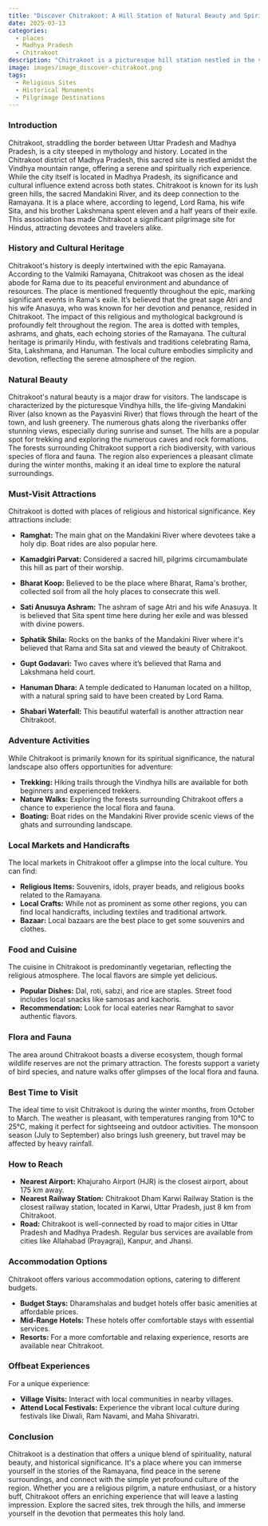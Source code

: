 ```yaml
---
title: "Discover Chitrakoot: A Hill Station of Natural Beauty and Spiritual Significance"
date: 2025-03-13
categories:
  - places
  - Madhya Pradesh
  - Chitrakoot
description: "Chitrakoot is a picturesque hill station nestled in the valleys of the Vindhya and Satavara hills, spanning Uttar Pradesh and Madhya Pradesh. Known for its lush forests, serene waterfalls like Dhobi Waterfall, ancient temples such as Kalyana Temple and Sita Gufa, and its connection to Lord Rama's exile, Chitrakoot offers a perfect blend of natural beauty and spiritual significance."
image: images/image_discover-chitrakoot.png
tags: 
  - Religious Sites
  - Historical Monuments
  - Pilgrimage Destinations
---
```



### **Introduction**

Chitrakoot, straddling the border between Uttar Pradesh and Madhya Pradesh, is a city steeped in mythology and history. Located in the Chitrakoot district of Madhya Pradesh, this sacred site is nestled amidst the Vindhya mountain range, offering a serene and spiritually rich experience. While the city itself is located in Madhya Pradesh, its significance and cultural influence extend across both states. Chitrakoot is known for its lush green hills, the sacred Mandakini River, and its deep connection to the Ramayana. It is a place where, according to legend, Lord Rama, his wife Sita, and his brother Lakshmana spent eleven and a half years of their exile. This association has made Chitrakoot a significant pilgrimage site for Hindus, attracting devotees and travelers alike.



### **History and Cultural Heritage**

Chitrakoot's history is deeply intertwined with the epic Ramayana. According to the Valmiki Ramayana, Chitrakoot was chosen as the ideal abode for Rama due to its peaceful environment and abundance of resources. The place is mentioned frequently throughout the epic, marking significant events in Rama's exile. It’s believed that the great sage Atri and his wife Anasuya, who was known for her devotion and penance, resided in Chitrakoot. The impact of this religious and mythological background is profoundly felt throughout the region. The area is dotted with temples, ashrams, and ghats, each echoing stories of the Ramayana. The cultural heritage is primarily Hindu, with festivals and traditions celebrating Rama, Sita, Lakshmana, and Hanuman. The local culture embodies simplicity and devotion, reflecting the serene atmosphere of the region.



### **Natural Beauty**

Chitrakoot's natural beauty is a major draw for visitors. The landscape is characterized by the picturesque Vindhya hills, the life-giving Mandakini River (also known as the Payasvini River) that flows through the heart of the town, and lush greenery. The numerous ghats along the riverbanks offer stunning views, especially during sunrise and sunset. The hills are a popular spot for trekking and exploring the numerous caves and rock formations. The forests surrounding Chitrakoot support a rich biodiversity, with various species of flora and fauna. The region also experiences a pleasant climate during the winter months, making it an ideal time to explore the natural surroundings.



### **Must-Visit Attractions**

Chitrakoot is dotted with places of religious and historical significance. Key attractions include:

*   **Ramghat:** The main ghat on the Mandakini River where devotees take a holy dip. Boat rides are also popular here.
    
*   **Kamadgiri Parvat:** Considered a sacred hill, pilgrims circumambulate this hill as part of their worship.
    
*   **Bharat Koop:** Believed to be the place where Bharat, Rama's brother, collected soil from all the holy places to consecrate this well.
    
*   **Sati Anusuya Ashram:** The ashram of sage Atri and his wife Anasuya. It is believed that Sita spent time here during her exile and was blessed with divine powers.
    
*   **Sphatik Shila:** Rocks on the banks of the Mandakini River where it's believed that Rama and Sita sat and viewed the beauty of Chitrakoot.
    
*   **Gupt Godavari:** Two caves where it’s believed that Rama and Lakshmana held court.
    
*   **Hanuman Dhara:** A temple dedicated to Hanuman located on a hilltop, with a natural spring said to have been created by Lord Rama.
    
*   **Shabari Waterfall:** This beautiful waterfall is another attraction near Chitrakoot.

### **Adventure Activities**

While Chitrakoot is primarily known for its spiritual significance, the natural landscape also offers opportunities for adventure:

*   **Trekking:** Hiking trails through the Vindhya hills are available for both beginners and experienced trekkers.
*   **Nature Walks:** Exploring the forests surrounding Chitrakoot offers a chance to experience the local flora and fauna.
*   **Boating:** Boat rides on the Mandakini River provide scenic views of the ghats and surrounding landscape.

### **Local Markets and Handicrafts**

The local markets in Chitrakoot offer a glimpse into the local culture. You can find:

*   **Religious Items:** Souvenirs, idols, prayer beads, and religious books related to the Ramayana.
*   **Local Crafts:** While not as prominent as some other regions, you can find local handicrafts, including textiles and traditional artwork.
*   **Bazaar:** Local bazaars are the best place to get some souvenirs and clothes.

### **Food and Cuisine**

The cuisine in Chitrakoot is predominantly vegetarian, reflecting the religious atmosphere. The local flavors are simple yet delicious.

*   **Popular Dishes:** Dal, roti, sabzi, and rice are staples. Street food includes local snacks like samosas and kachoris.
*   **Recommendation:** Look for local eateries near Ramghat to savor authentic flavors.

### **Flora and Fauna**

The area around Chitrakoot boasts a diverse ecosystem, though formal wildlife reserves are not the primary attraction. The forests support a variety of bird species, and nature walks offer glimpses of the local flora and fauna.

### **Best Time to Visit**

The ideal time to visit Chitrakoot is during the winter months, from October to March. The weather is pleasant, with temperatures ranging from 10°C to 25°C, making it perfect for sightseeing and outdoor activities. The monsoon season (July to September) also brings lush greenery, but travel may be affected by heavy rainfall.



### **How to Reach**

*   **Nearest Airport:** Khajuraho Airport (HJR) is the closest airport, about 175 km away.
*   **Nearest Railway Station:** Chitrakoot Dham Karwi Railway Station is the closest railway station, located in Karwi, Uttar Pradesh, just 8 km from Chitrakoot.
*   **Road:** Chitrakoot is well-connected by road to major cities in Uttar Pradesh and Madhya Pradesh. Regular bus services are available from cities like Allahabad (Prayagraj), Kanpur, and Jhansi.

### **Accommodation Options**

Chitrakoot offers various accommodation options, catering to different budgets.

*   **Budget Stays:** Dharamshalas and budget hotels offer basic amenities at affordable prices.
*   **Mid-Range Hotels:** These hotels offer comfortable stays with essential services.
*   **Resorts:** For a more comfortable and relaxing experience, resorts are available near Chitrakoot.

### **Offbeat Experiences**

For a unique experience:

*   **Village Visits:** Interact with local communities in nearby villages.
*   **Attend Local Festivals:** Experience the vibrant local culture during festivals like Diwali, Ram Navami, and Maha Shivaratri.

### **Conclusion**

Chitrakoot is a destination that offers a unique blend of spirituality, natural beauty, and historical significance. It's a place where you can immerse yourself in the stories of the Ramayana, find peace in the serene surroundings, and connect with the simple yet profound culture of the region. Whether you are a religious pilgrim, a nature enthusiast, or a history buff, Chitrakoot offers an enriching experience that will leave a lasting impression. Explore the sacred sites, trek through the hills, and immerse yourself in the devotion that permeates this holy land.


